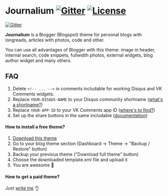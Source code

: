 # Journalium [![Gitter](https://img.shields.io/gitter/room/nwjs/nw.js.svg)](https://gitter.im/web-xaser/blogger-templates) [![License](https://img.shields.io/npm/l/express.svg)](https://github.com/web-xaser/blogspot-themes/blob/master/LICENSE)

[![Gitter](https://raw.githubusercontent.com/web-xaser/blogspot-themes/master/Journalium/preview/journalium.png)](https://github.com/web-xaser/blogspot-themes/tree/master/Journalium)

**Journalium** is a Blogger (Blogspot) theme for personal blogs with longreads, articles with photos, code and other.

You can use all advantages of Blogger with this theme: image in header, internal search, code snippets, fullwidth photos, external widgets, blog author widget and many others.

## FAQ

1. Delete `<!-- ... -->` in comments includable for working Disqus and VK Comments widgets.
2. Replace `YOUR-DISQUS-NAME` to your Disqus community shortname ([what's a shortname?](https://help.disqus.com/customer/en/portal/articles/466208-what-s-a-shortname-))
3. Replace `YOUR-APP-ID` to your VK Comments app ID ([where's to find?](https://vk.com/dev/widget_comments))
4. Set up the share buttons in the same includable ([documentation](https://tech.yandex.ru/share/doc/dg/add-docpage/))

#### How to install a free theme?

1. [Download this theme](https://github.com/web-xaser/blogspot-themes/raw/master/Journalium/template.xml)
2. Go to your blog theme section (Dashboard → Theme → "Backup / Restore" button)
3. Backup your previous theme ("Download full theme" button)
4. Choose the downloaded template.xml file and upload it
5. You are awesome :clap:

#### How to get a paid theme?

Just [write me](http://www.web-xaser.ru/) :ok_hand:

